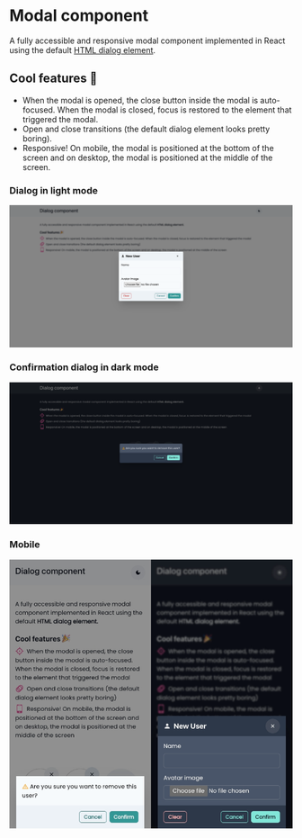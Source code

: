 # Modal component

A fully accessible and responsive modal component implemented in React using the default [HTML dialog element](https://developer.mozilla.org/en-US/docs/Web/HTML/Element/dialog).

## Cool features 🎉

-   When the modal is opened, the close button inside the modal is auto-focused. When the modal is closed, focus is restored to the element that triggered the modal.
-   Open and close transitions (the default dialog element looks pretty boring).
-   Responsive! On mobile, the modal is positioned at the bottom of the screen and on desktop, the modal is positioned at the middle of the screen.

### Dialog in light mode

![Dialog](./docs/dialog-light.png)

### Confirmation dialog in dark mode

![Confirmation Dialog](./docs/confirm-dark.png)

### Mobile

![Dialog](./docs/mobile.png)
